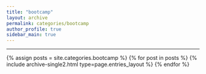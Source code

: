 ```yaml
---
title: "bootcamp"
layout: archive
permalink: categories/bootcamp
author_profile: true
sidebar_main: true
---
```


***

{% assign posts = site.categories.bootcamp %}
{% for post in posts %} {% include archive-single2.html type=page.entries_layout %} {% endfor %}